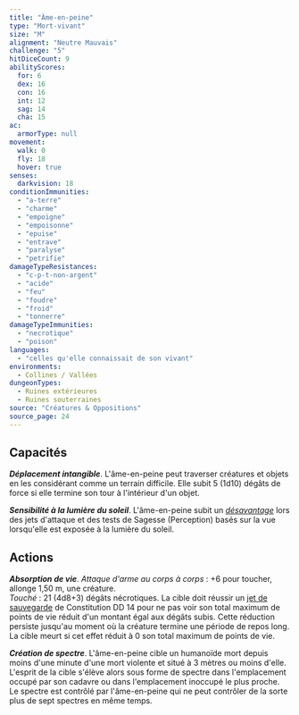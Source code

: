 ```yaml
---
title: "Âme-en-peine"
type: "Mort-vivant"
size: "M"
alignment: "Neutre Mauvais"
challenge: "5"
hitDiceCount: 9
abilityScores:
  for: 6
  dex: 16
  con: 16
  int: 12
  sag: 14
  cha: 15
ac: 
  armorType: null
movement: 
  walk: 0
  fly: 18
  hover: true
senses: 
  darkvision: 18
conditionImmunities: 
  - "a-terre"
  - "charme"
  - "empoigne"
  - "empoisonne"
  - "epuise"
  - "entrave"
  - "paralyse"
  - "petrifie"
damageTypeResistances: 
  - "c-p-t-non-argent"
  - "acide"
  - "feu"
  - "foudre"
  - "froid"
  - "tonnerre"
damageTypeImmunities: 
  - "necrotique"
  - "poison"
languages: 
  - "celles qu'elle connaissait de son vivant"
environments:
  - Collines / Vallées
dungeonTypes:
  - Ruines extérieures
  - Ruines souterraines
source: "Créatures & Oppositions"
source_page: 24
---
```

## Capacités
_**Déplacement intangible**_. L'âme-en-peine peut traverser créatures et objets en les considérant comme un terrain difficile. Elle subit 5 (1d10) dégâts de force si elle termine son tour à l'intérieur d'un objet.

_**Sensibilité à la lumière du soleil**_. L'âme-en-peine subit un [_désavantage_](/utiliser-les-caracteristiques/#avantage-et-desavantage) lors des jets d'attaque et des tests de Sagesse (Perception) basés sur la vue lorsqu'elle est exposée à la lumière du soleil.

## Actions
_**Absorption de vie**_. _Attaque d'arme au corps à corps_ : +6 pour toucher, allonge 1,50 m, une créature.  
_Touché_ : 21 (4d8+3) dégâts nécrotiques. La cible doit réussir un [jet de sauvegarde](/utiliser-les-caracteristiques#jets-de-sauvegarde) de Constitution DD 14 pour ne pas voir son total maximum de points de vie réduit d'un montant égal aux dégâts subis. Cette réduction persiste jusqu'au moment où la créature termine une période de repos long. La cible meurt si cet effet réduit à 0 son total maximum de points de vie.

_**Création de spectre**_. L'âme-en-peine cible un humanoïde mort depuis moins d'une minute d'une mort violente et situé à 3 mètres ou moins d'elle. L'esprit de la cible s'élève alors sous forme de spectre dans l'emplacement occupé par son cadavre ou dans l'emplacement inoccupé le plus proche. Le spectre est contrôlé par l'âme-en-peine qui ne peut contrôler de la sorte plus de sept spectres en même temps.
